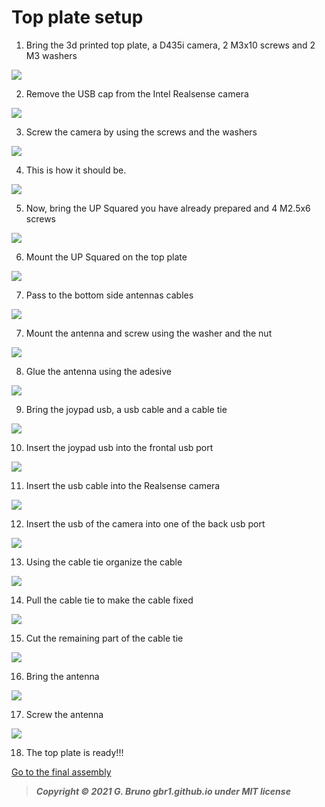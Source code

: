 # Top plate setup

1. Bring the 3d printed top plate, a D435i camera, 2 M3x10 screws and 2 M3 washers

![](../doc_images/assembly/top_steps/top_steps.001.png)

2. Remove the USB cap from the Intel Realsense camera

![](../doc_images/assembly/top_steps/top_steps.002.png)

3. Screw the camera by using the screws and the washers

![](../doc_images/assembly/top_steps/top_steps.003.png)

4. This is how it should be.

![](../doc_images/assembly/top_steps/top_steps.004.png)

5. Now, bring the UP Squared you have already prepared and 4 M2.5x6 screws

![](../doc_images/assembly/top_steps/top_steps.005.png)

6. Mount the UP Squared on the top plate

![](../doc_images/assembly/top_steps/top_steps.006.png)

7. Pass to the bottom side antennas cables

![](../doc_images/assembly/top_steps/top_steps.007.png)

7. Mount the antenna and screw using the washer and the nut

![](../doc_images/assembly/top_steps/top_steps.008.png)

8. Glue the antenna using the adesive

![](../doc_images/assembly/top_steps/top_steps.009.png)

9. Bring the joypad usb, a usb cable and a cable tie

![](../doc_images/assembly/top_steps/top_steps.010.png)

10. Insert the joypad usb into the frontal usb port

![](../doc_images/assembly/top_steps/top_steps.011.png)

11. Insert the usb cable into the Realsense camera

![](../doc_images/assembly/top_steps/top_steps.012.png)

12. Insert the usb of the camera into one of the back usb port

![](../doc_images/assembly/top_steps/top_steps.013.png)

13. Using the cable tie organize the cable

![](../doc_images/assembly/top_steps/top_steps.014.png)

14. Pull the cable tie to make the cable fixed

![](../doc_images/assembly/top_steps/top_steps.015.png)

15. Cut the remaining part of the cable tie

![](../doc_images/assembly/top_steps/top_steps.016.png)

16. Bring the antenna

![](../doc_images/assembly/top_steps/top_steps.017.png)

17. Screw the antenna

![](../doc_images/assembly/top_steps/top_steps.018.png)

18. The top plate is ready!!!

[Go to the final assembly](4_final_assembly.md)



> ***Copyright © 2021 G. Bruno gbr1.github.io under MIT license***
